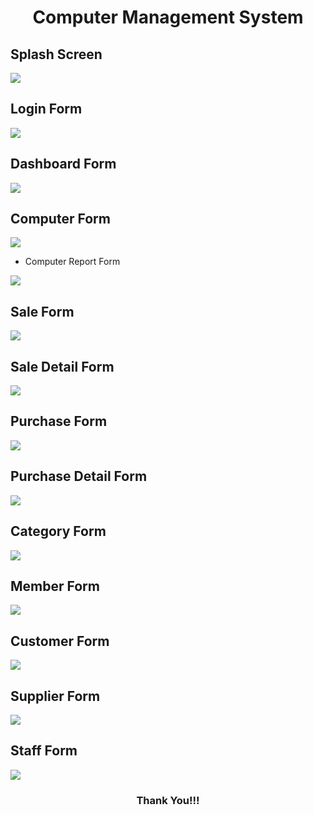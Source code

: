 <h1 align="center">Computer Management System</h1>

## Splash Screen
<img src="Screenshots/Splash Screen.png">

## Login Form
<img src="Screenshots/Login.png">

## Dashboard Form
<img src="Screenshots/Dashboard.png">

## Computer Form
<img src="Screenshots/Computer.png">

- Computer Report Form
<img src="Screenshots/Computer Report.png">

## Sale Form
<img src="Screenshots/Sale.png">

## Sale Detail Form
<img src="Screenshots/Sale Detail.png">

## Purchase Form
<img src="Screenshots/Purchase.png">

## Purchase Detail Form
<img src="Screenshots/Purchase Detail.png">

## Category Form
<img src="Screenshots/Category.png">

## Member Form
<img src="Screenshots/Member.png">

## Customer Form
<img src="Screenshots/Customer.png">

## Supplier Form
<img src="Screenshots/Supplier.png">

## Staff Form
<img src="Screenshots/Staff.png">

<h3 align="center">Thank You!!!</h3>